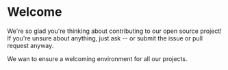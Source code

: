 # Welcome
We're so glad you're thinking about contributing to our open source project!
If you're unsure about anything, just ask -- or submit the issue or pull request anyway.

We wan to ensure a welcoming environment for all our projects.
